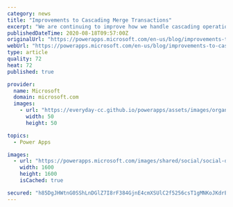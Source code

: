 ```yaml
---
category: news
title: "Improvements to Cascading Merge Transactions"
excerpt: "We are continuing to improve how we handle cascading operations in the Common Data Service for model driven apps and Dynamics 365 to allow you to be more productive. Last year, we made core changes to  cascade assign and delete. Now we are making similar improvements to merge operations. "
publishedDateTime: 2020-08-18T09:57:00Z
originalUrl: "https://powerapps.microsoft.com/en-us/blog/improvements-to-cascading-merge-transactions/"
webUrl: "https://powerapps.microsoft.com/en-us/blog/improvements-to-cascading-merge-transactions/"
type: article
quality: 72
heat: 72
published: true

provider:
  name: Microsoft
  domain: microsoft.com
  images:
    - url: "https://everyday-cc.github.io/powerapps/assets/images/organizations/microsoft.com-50x50.jpg"
      width: 50
      height: 50

topics:
  - Power Apps

images:
  - url: "https://powerapps.microsoft.com/images/shared/social/social-default-image.png"
    width: 1600
    height: 1600
    isCached: true

secured: "h85DgJHWtnG0SShLnDGlZ7I8rF384GjnE4cmXSUlC2f5256csT1gMNKoJKdrEx/VirIDzaf9It1pey8yJXu+PjXCNeSGLgEn+uLbVH3epjyjIC6la5t33imQIe0EHuTVQriEMBBak7U4CW0N9u7JRWxVLdIHwIlQN8gFB6V7x2Jum8jQv8ruvjPxY6XoRv3hDKVWANU+Rbi4Dzvid/FEyB/UJdmoZS+0dXCrq5h1iG2GSFVVYRmEfULRNekSbGpVHbX4K8KZ+cIdoqlunQNITY1tX/928XxBH8pa+RR8jdKgxpSOkeATxP64iPsM+Ddk6oqMFBFaF04LFEeqU0jAXIlFUQaoyvMsRXfjmKgIJZ8=;bJxOO+lhp3YJwCHIIhjFnA=="
---
```


